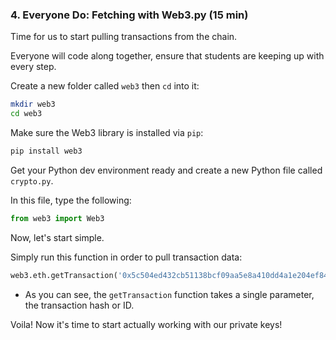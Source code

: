 ### 4. Everyone Do: Fetching with Web3.py (15 min)

Time for us to start pulling transactions from the chain.

Everyone will code along together, ensure that students are keeping up with every step.

Create a new folder called `web3` then `cd` into it:

```bash
mkdir web3
cd web3
```

Make sure the Web3 library is installed via `pip`:

```bash
pip install web3
```

Get your Python dev environment ready and create a new Python file called `crypto.py`.

In this file, type the following:

```python
from web3 import Web3
```

Now, let's start simple.

Simply run this function in order to pull transaction data:

```python
web3.eth.getTransaction('0x5c504ed432cb51138bcf09aa5e8a410dd4a1e204ef84bfed1be16dfba1b22060')
```

* As you can see, the `getTransaction` function takes a single parameter, the transaction hash or ID.

Voila! Now it's time to start actually working with our private keys!
